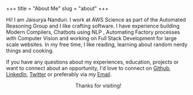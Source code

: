 +++
title = "About Me"
slug = "about"
+++

Hi! I am Jaisurya Nanduri. I work at AWS Science as part of the Automated Reasoning Group and I like crafting software. I have experience building Modern Compilers, Chatbots using NLP , Automating Factory processes with Computer Vision and working on Full Stack Development for large scale websites. In my free time, I like reading, learning about random nerdy things and cooking.

<!-- <br><br>
<center><img src="/images/avatar.jpg" alt="me" class="me" style="border-radius:100%;width:250px"></center>
<br><br> -->

If you have any questions about my experiences, education, projects or want to connect about an opportunity, I'd love to connect on [Github](https://github.com/jaisu-1), [LinkedIn](https://www.linkedin.com/in/jaisuryananduri), [Twitter](https://twitter.com/Jaisu_1) or preferably via my [Email](mailto:jaisunanduri1@gmail.com).
<center>Thanks for visiting!</center>

